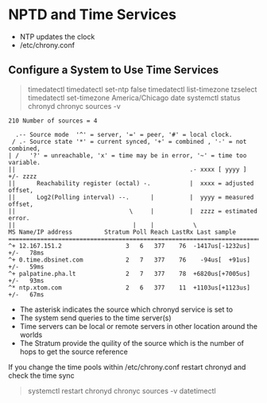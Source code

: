 # NPTD and Time Services

- NTP updates the clock
- /etc/chrony.conf

## Configure a System to Use Time Services

> timedatectl
> timedatectl set-ntp false
> timedatectl list-timezone
> tzselect
> timedatectl set-timezone America/Chicago
> date
> systemctl status chronyd
> chronyc sources -v

```
210 Number of sources = 4

  .-- Source mode  '^' = server, '=' = peer, '#' = local clock.
 / .- Source state '*' = current synced, '+' = combined , '-' = not combined,
| /   '?' = unreachable, 'x' = time may be in error, '~' = time too variable.
||                                                 .- xxxx [ yyyy ] +/- zzzz
||      Reachability register (octal) -.           |  xxxx = adjusted offset,
||      Log2(Polling interval) --.      |          |  yyyy = measured offset,
||                                \     |          |  zzzz = estimated error.
||                                 |    |           \
MS Name/IP address         Stratum Poll Reach LastRx Last sample               
===============================================================================
^+ 12.167.151.2                  3   6   377    76  -1417us[-1232us] +/-   78ms
^+ 0.time.dbsinet.com            2   7   377    76    -94us[  +91us] +/-   59ms
^+ palpatine.pha.lt              2   7   377    78  +6820us[+7005us] +/-   93ms
^* ntp.xtom.com                  2   6   377    11  +1103us[+1123us] +/-   67ms
```

- The asterisk indicates the source which chronyd service is set to
- The system send queries to the time server(s)
- Time servers can be local or remote servers in other location around the worlds
- The Stratum provide the quility of the source which is the number of hops to get the source reference

If you change the time pools within /etc/chrony.conf restart chronyd and check the time sync
> systemctl restart chronyd
> chronyc sources -v 
> datetimectl